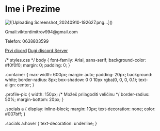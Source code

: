 
<!DOCTYPE html>
<html lang="hr">
<head>
    <meta charset="UTF-8">
    <meta name="Viktor Dimitrov" content="width=device-width, initial-scale=1.0">
    <title>Moj Lični Sajt</title>
    <link rel="stylesheet" href="styles.css">
</head>
<body>
    <div class="container">
        <h1>Ime i Prezime</h1>
        <img src="!tvoja-slika.jpg" alt="![Uploading Screenshot_20240910-192627.png…]()
" class="profile-pic">
        <p class="profession">Gmail:viktordimitrov994@gmail.com</p>
        <p class="contact-info">Telefon: 0638803599</p>
        <div class="socials">
            <a href="https://discord.gg/G2gRRqfNMm" target="_blank">Prvi dicord</a>
            <a href="https://discord.gg/aEycKK8guy" target="_blank">Dugi discord Server</a>
        </div>
    </div>
</body>
</html>

/* styles.css */
body {
    font-family: Arial, sans-serif;
    background-color: #f0f0f0;
    margin: 0;
    padding: 0;
}

.container {
    max-width: 600px;
    margin: auto;
    padding: 20px;
    background: white;
    border-radius: 8px;
    box-shadow: 0 0 10px rgba(0, 0, 0, 0.1);
    text-align: center;
}

.profile-pic {
    width: 150px; /* Možeš prilagoditi veličinu */
    border-radius: 50%;
    margin-bottom: 20px;
}

.socials a {
    display: inline-block;
    margin: 10px;
    text-decoration: none;
    color: #007bff;
}

.socials a:hover {
    text-decoration: underline;
}
